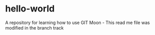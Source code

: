 # hello-world

A repository for learning how to use GIT
Moon - This read me file was modified in the branch track
